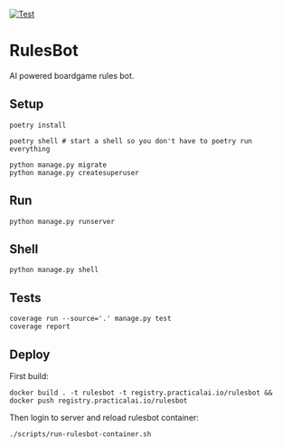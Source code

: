 [![Test](https://github.com/daugaard/rulesbot/actions/workflows/test.yml/badge.svg)](https://github.com/daugaard/rulesbot/actions/workflows/test.yml)

# RulesBot
AI powered boardgame rules bot.

## Setup

```
poetry install

poetry shell # start a shell so you don't have to poetry run everything

python manage.py migrate
python manage.py createsuperuser
```

## Run

```
python manage.py runserver
```

## Shell

```
python manage.py shell
```

## Tests

```
coverage run --source='.' manage.py test
coverage report
```

## Deploy

First build:
```
docker build . -t rulesbot -t registry.practicalai.io/rulesbot && docker push registry.practicalai.io/rulesbot
```

Then login to server and reload rulesbot container:
```
./scripts/run-rulesbot-container.sh
```
